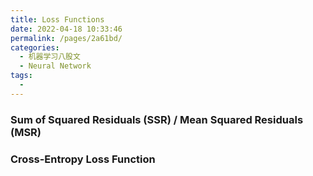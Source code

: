 ```yaml
---
title: Loss Functions
date: 2022-04-18 10:33:46
permalink: /pages/2a61bd/
categories:
  - 机器学习八股文
  - Neural Network
tags:
  - 
---
```

### Sum of Squared Residuals (SSR) / Mean Squared Residuals (MSR)

### Cross-Entropy Loss Function
